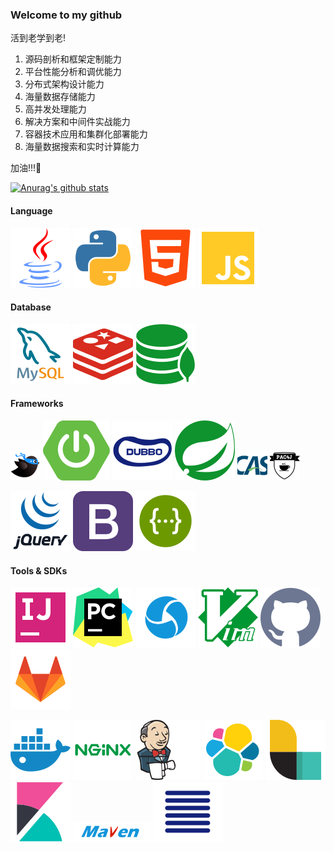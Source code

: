 ### Welcome to my github

<!--
**kings1990/kings1990** is a ✨ _special_ ✨ repository because its `README.md` (this file) appears on your GitHub profile.

Here are some ideas to get you started:

- 🔭 I’m currently working on ...
- 🌱 I’m currently learning ...
- 👯 I’m looking to collaborate on ...
- 🤔 I’m looking for help with ...
- 💬 Ask me about ...
- 📫 How to reach me: ...
- 😄 Pronouns: ...
- ⚡ Fun fact: ...
-->

活到老学到老!

>
  1. 源码剖析和框架定制能力
  2. 平台性能分析和调优能力
  3. 分布式架构设计能力
  4. 海量数据存储能力
  5. 高并发处理能力
  6. 解决方案和中间件实战能力
  7. 容器技术应用和集群化部署能力
  8. 海量数据搜索和实时计算能力

加油!!!🤪

[![Anurag's github stats](https://github-readme-stats.vercel.app/api?username=kings1990&show_icons=true&theme=cobalt)](https://github.com/kings1990)

#### Language
![java](./imgs/language/java.svg "java")
![python](./imgs/language/python.svg "python")
![html](./imgs/language/html.svg "html")
![JavaScript](./imgs/frameworks/JavaScript.svg "JavaScript")

#### Database
![mysql](./imgs/db/mysql.svg "mysql")
![redis](./imgs/db/redis.svg "redis")
![mongodb](./imgs/db/mongodb.svg "mongodb")

#### Frameworks
![mybatis](./imgs/frameworks/mybatis.png "mybatis")
![springboot](./imgs/frameworks/springboot.svg "springboot")
![dubbo](./imgs/frameworks/dubbo.svg "dubbo")
![SpringCloud](./imgs/frameworks/SpringCloud.svg "SpringCloud")
![cas](./imgs/frameworks/cas.png "cas")
![pac4j](./imgs/frameworks/pac4j.png "pac4j")


![jquery](./imgs/frameworks/jquery.svg "jquery")
![Bootstrap](./imgs/frameworks/Bootstrap.svg "Bootstrap")
![swagger](./imgs/frameworks/swagger.svg "swagger")

#### Tools & SDKs
![intellijidea](./imgs/tools/intellijidea.svg "intellijidea")
![pycharm](./imgs/tools/pycharm.svg "pycharm")
![appium](./imgs/tools/appium.svg "appium")
![vim](./imgs/tools/vim.svg "vim")
![github](./imgs/tools/github.svg "github")
![gitlab](./imgs/tools/gitlab.svg "gitlab")

![docker](./imgs/tools/docker.svg "docker")
![nginx](./imgs/tools/nginx.svg "nginx")
![jenkins](./imgs/tools/jenkins.svg "jenkins")
![elastic](./imgs/tools/elastic.svg "elastic")
![logstash](./imgs/tools/logstash.svg "logstash")
![kibana](./imgs/tools/kibana.svg "kibana")
![maven](./imgs/tools/maven.svg "maven")
![nexus](./imgs/tools/nexus.svg "nexus")
